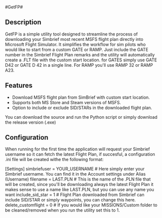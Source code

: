 #GetFP#

## Description
GetFP is a simple utility tool designed to streamline the process of downloading your Simbrief most recent MSFS flight plan directly into Microsoft Flight Simulator. It simplifies the workflow for sim pilots who would like to start from a custom GATE or RAMP. Just include the GATE number in the Simbrief Flight Plan remarks and the utility will automatically create a .FLT file with the custom start location. for GATES simply use GATE D42 or GATE D 42 in a single line. For RAMP you'll use RAMP 32 or RAMP A23. 

## Features
- Download MSFS flight plan from SimBrief with custom start location.
- Supports both MS Store and Steam versions of MSFS.
- Option to include or exclude SID/STARs in the downloaded flight plan.

You can download the source and run the Python script or simply download the release version (.exe)

## Configuration
When running for the first time the application will request your Simbrief username so it can fetch the latest Flight Plan, if succesful, a configuration .ini file will be created withe the following format:

[Settings]
simbriefuser = YOUR_USERNAME  # Here simply enter your Simbrief username. You can find it in the Account settings under Alias (Username) 
filename = LAST.PLN           # This is the name of the .PLN file that will be created, since you'll be downloading always the latest Flight Plan it makes sense to use a name like LAST.PLN, but you can use any name you want
include_sid_star = 1          # Flight Plan downloaded from Simbrief can include SID/STAR or simply waypoints, you can change this here. 
delete_customflight = 0       # If you would like your MISSIONS/Custom folder to be cleaned/removed when you run the utility set this to 1. 
